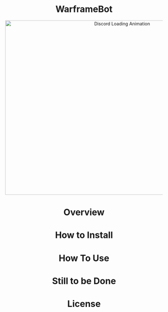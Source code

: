 <div id="header" align="center">
  <h1>WarframeBot</h1>
</div>

<div class="media-content" align="center" style="--largest-width: 1200px;">
<img alt="Discord Loading Animation" width="732" height="558" data-id="16641455" data-animated-url="https://cdn.dribbble.com/users/5242374/screenshots/16641455/media/0a74ea6b1d505b316ced8be139175fc3.gif" skip_resize="true" srcset="https://cdn.dribbble.com/users/5242374/screenshots/16641455/media/0a74ea6b1d505b316ced8be139175fc3.gif 320w, https://cdn.dribbble.com/users/5242374/screenshots/16641455/media/0a74ea6b1d505b316ced8be139175fc3.gif 400w, https://cdn.dribbble.com/users/5242374/screenshots/16641455/media/0a74ea6b1d505b316ced8be139175fc3.gif 450w, https://cdn.dribbble.com/users/5242374/screenshots/16641455/media/0a74ea6b1d505b316ced8be139175fc3.gif 640w, https://cdn.dribbble.com/users/5242374/screenshots/16641455/media/0a74ea6b1d505b316ced8be139175fc3.gif 700w, https://cdn.dribbble.com/users/5242374/screenshots/16641455/media/0a74ea6b1d505b316ced8be139175fc3.gif 800w, https://cdn.dribbble.com/users/5242374/screenshots/16641455/media/0a74ea6b1d505b316ced8be139175fc3.gif 840w, https://cdn.dribbble.com/users/5242374/screenshots/16641455/media/0a74ea6b1d505b316ced8be139175fc3.gif 1000w, https://cdn.dribbble.com/users/5242374/screenshots/16641455/media/0a74ea6b1d505b316ced8be139175fc3.gif 1200w, https://cdn.dribbble.com/users/5242374/screenshots/16641455/media/0a74ea6b1d505b316ced8be139175fc3.gif 768w, https://cdn.dribbble.com/users/5242374/screenshots/16641455/media/0a74ea6b1d505b316ced8be139175fc3.gif 1600w" sizes="(max-width: 919px) 100vw, max(768px, 98vh)" src="https://cdn.dribbble.com/users/5242374/screenshots/16641455/media/0a74ea6b1d505b316ced8be139175fc3.gif">
</div>

<div align="center">
  <h1>Overview</h1>
</div>

<div align="center">
  <p></p>
</div>

<div align="center">
  <h1>How to Install</h1>
  <p></p>
</div>

<div align="center">
  <h1>How To Use</h1>
  <p></p>
</div>

<div align="center">
  <h1>Still to be Done</h1>
  <p></p>
</div>

<div align="center">
  <h1>License</h1>
  <p></p>
</div>
